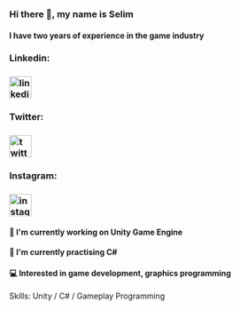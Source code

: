 ### Hi there 👋, my name is Selim
#### I have two years of experience in the game industry


### Linkedin:
### [<img src='https://cdn.jsdelivr.net/npm/simple-icons@3.0.1/icons/linkedin.svg' alt ='linkedin' height='40'>](https://www.linkedin.com/in/selim-özcan-b49b03139//) 

### Twitter:
### [<img src='https://cdn.jsdelivr.net/npm/simple-icons@3.0.1/icons/twitter.svg' alt ='twitter' height='40'>](/https://twitter.com/SELMZCAN2) 

### Instagram: 
### [<img src='https://cdn.jsdelivr.net/npm/simple-icons@3.0.1/icons/instagram.svg' alt ='instagram' height='40'>](https://www.instagram.com/selim.cs/)



#### 🔭 I'm currently working on Unity Game Engine
#### 🌱 I'm currently practising C#
#### 💻 Interested in game development, graphics programming

Skills: Unity / C# / Gameplay Programming
